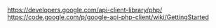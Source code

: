 https://developers.google.com/api-client-library/php/
https://code.google.com/p/google-api-php-client/wiki/GettingStarted
